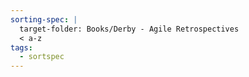 ```yaml
---
sorting-spec: |
  target-folder: Books/Derby - Agile Retrospectives
  < a-z
tags:
  - sortspec
---
```

